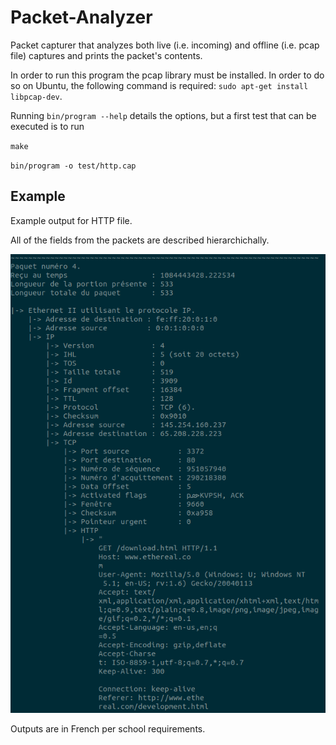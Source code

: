 # Packet-Analyzer
Packet capturer that analyzes both live (i.e. incoming) and offline (i.e. pcap file) captures and prints the packet's contents.

In order to run this program the pcap library must be installed.
In order to do so on Ubuntu, the following command is required: `sudo apt-get install libpcap-dev`.

Running `bin/program --help` details the options, but a first test that can be executed is to run 

`make`

`bin/program -o test/http.cap`

## Example

Example output for HTTP file.

All of the fields from the packets are described hierarchichally.

![Example figure](example.png)

Outputs are in French per school requirements.
